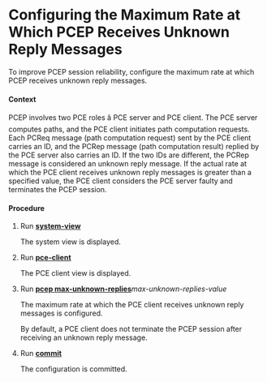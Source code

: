 Configuring the Maximum Rate at Which PCEP Receives Unknown Reply Messages
==========================================================================

To improve PCEP session reliability, configure the maximum rate at which PCEP receives unknown reply messages.

#### Context

PCEP involves two PCE roles â PCE server and PCE client. The PCE server computes paths, and the PCE client initiates path computation requests. Each PCReq message (path computation request) sent by the PCE client carries an ID, and the PCRep message (path computation result) replied by the PCE server also carries an ID. If the two IDs are different, the PCRep message is considered an unknown reply message. If the actual rate at which the PCE client receives unknown reply messages is greater than a specified value, the PCE client considers the PCE server faulty and terminates the PCEP session.


#### Procedure

1. Run [**system-view**](cmdqueryname=system-view)
   
   
   
   The system view is displayed.
2. Run [**pce-client**](cmdqueryname=pce-client)
   
   
   
   The PCE client view is displayed.
3. Run [**pcep max-unknown-replies**](cmdqueryname=pcep+max-unknown-replies)*max-unknown-replies-value*
   
   
   
   The maximum rate at which the PCE client receives unknown reply messages is configured.
   
   
   
   By default, a PCE client does not terminate the PCEP session after receiving an unknown reply message.
4. Run [**commit**](cmdqueryname=commit)
   
   
   
   The configuration is committed.